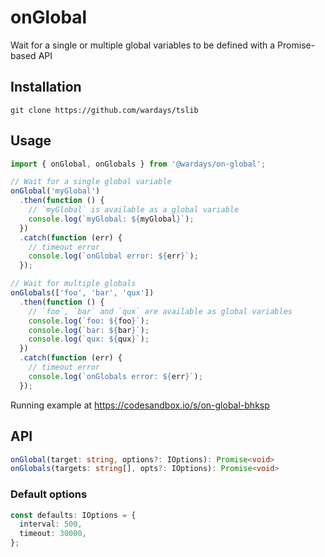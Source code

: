 # onGlobal

Wait for a single or multiple global variables to be defined with a
Promise-based API

## Installation

```
git clone https://github.com/wardays/tslib
```

## Usage

```ts
import { onGlobal, onGlobals } from '@wardays/on-global';

// Wait for a single global variable
onGlobal('myGlobal')
  .then(function () {
    // `myGlobal` is available as a global variable
    console.log(`myGlobal: ${myGlobal}`);
  })
  .catch(function (err) {
    // timeout error
    console.log(`onGlobal error: ${err}`);
  });

// Wait for multiple globals
onGlobals(['foo', 'bar', 'qux'])
  .then(function () {
    // `foo`, `bar` and `qux` are available as global variables
    console.log(`foo: ${foo}`);
    console.log(`bar: ${bar}`);
    console.log(`qux: ${qux}`);
  })
  .catch(function (err) {
    // timeout error
    console.log(`onGlobals error: ${err}`);
  });
```

Running example at <https://codesandbox.io/s/on-global-bhksp>

## API

```ts
onGlobal(target: string, options?: IOptions): Promise<void>
onGlobals(targets: string[], opts?: IOptions): Promise<void>
```

### Default options

```ts
const defaults: IOptions = {
  interval: 500,
  timeout: 30000,
};
```
